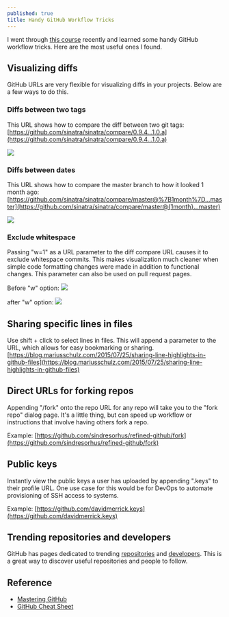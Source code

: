 ```yaml
---
published: true
title: Handy GitHub Workflow Tricks
---
```

I went through [this course](https://www.safaribooksonline.com/library/view/mastering-github/9781771376082/) recently and learned some handy GitHub workflow tricks. Here are the most useful ones I found.

## Visualizing diffs

GitHub URLs are very flexible for visualizing diffs in your projects. Below are a few ways to do this.

### Diffs between two tags

This URL shows how to compare the diff between two git tags: [https://github.com/sinatra/sinatra/compare/0.9.4...1.0.a](https://github.com/sinatra/sinatra/compare/0.9.4...1.0.a)

![]({{site.cdn_path}}/2017/08/25/diff_tags.png)

### Diffs between dates

This URL shows how to compare the master branch to how it looked 1 month ago: [https://github.com/sinatra/sinatra/compare/master@%7B1month%7D...master](https://github.com/sinatra/sinatra/compare/master@{1month}...master)

![]({{site.cdn_path}}/2017/08/25/diff_dates.png)

### Exclude whitespace

Passing "w=1" as a URL parameter to the diff compare URL causes it to exclude whitespace commits. This makes visualization much cleaner when simple code formatting changes were made in addition to functional changes. This parameter can also be used on pull request pages.

Before "w" option:
![]({{site.cdn_path}}/2017/08/25/before_-w.png)

after "w" option:
![]({{site.cdn_path}}/2017/08/25/after_-w.png)

## Sharing specific lines in files

Use shift + click to select lines in files. This will append a parameter to the URL, which allows for easy bookmarking or sharing. [https://blog.mariusschulz.com/2015/07/25/sharing-line-highlights-in-github-files](https://blog.mariusschulz.com/2015/07/25/sharing-line-highlights-in-github-files)

## Direct URLs for forking repos

Appending "/fork" onto the repo URL for any repo will take you to the "fork repo" dialog page. It's a little thing, but can speed up workflow or instructions that involve having others fork a repo.

Example: [https://github.com/sindresorhus/refined-github/fork](https://github.com/sindresorhus/refined-github/fork)

## Public keys

Instantly view the public keys a user has uploaded by appending ".keys" to their profile URL. One use case for this would be for DevOps to automate provisioning of SSH access to systems.

Example: [https://github.com/davidmerrick.keys](https://github.com/davidmerrick.keys)

## Trending repositories and developers

GitHub has pages dedicated to trending [repositories](https://github.com/trending) and [developers](https://github.com/trending/developers). This is a great way to discover useful repositories and people to follow.

## Reference

* [Mastering GitHub](https://www.safaribooksonline.com/library/view/mastering-github/9781771376082/)
* [GitHub Cheat Sheet](https://github.com/tiimgreen/github-cheat-sheet)
